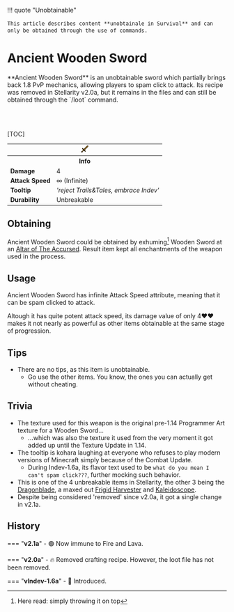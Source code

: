 !!! quote  "Unobtainable"
	
	This article describes content **unobtainale in Survival** and can only be obtained through the use of commands.

# Ancient Wooden Sword

<div class="result kohara-infobox-grid" markdown>
<div markdown class="kohara-infobox-text">
**Ancient Wooden Sword** is an unobtainable sword which partially brings back 1.8 PvP mechanics, allowing players to spam click to attack. Its recipe was removed in Stellarity v2.0a, but it remains in the files and can still be obtained through the `/loot` command.

<br><br>

[TOC]

</div>
<div class="kohara-infobox-table">
  <table id="kohara-infobox--item">
	<tr>
		<th colspan="2" class="kohara-infobox--top-image"><img src="../../assets/items/ancient_wooden_sword.png"></th>
	</tr>
	<tr>
		<th colspan="2">Info</th>
	</tr>
	<tr>
		<td><b>Damage</b></td>
		<td>4</i></td>
	</tr>
	<tr>
		<td><b>Attack Speed</b></td>
		<td>∞ (Infinite)</td>
	</tr>
	<tr>
		<td><b>Tooltip</b></td>
		<td><i>'reject Trails&Tales, embrace Indev'</i></td>
	</tr>
	<tr>
		<td><b>Durability</b></td>
		<td>Unbreakable</td>
	</tr>
</table>
</div>
</div>

## Obtaining
Ancient Wooden Sword could be obtained by exhuming[^1] <i class="icon-minecraft icon-minecraft-wooden-sword"></i>Wooden Sword at an [Altar of The Accursed](../mechanics/altar_of_the_accursed.md). Result item kept all enchantments of the weapon used in the process.

## Usage
Ancient Wooden Sword has infinite Attack Speed attribute, meaning that it can be spam clicked to attack.

Altough it has quite potent attack speed, its damage value of only 4:heart::heart: makes it not nearly as powerful as other items obtainable at the same stage of progression.

## Tips
- There are no tips, as this item is unobtainable.
    - Go use the other items. You know, the ones you can actually get without cheating.

## Trivia
- The texture used for this weapon is the original pre-1.14 Programmer Art texture for a Wooden Sword...
    - ...which was also the texture it used from the very moment it got added up until the Texture Update in 1.14.
- The tooltip is kohara laughing at everyone who refuses to play modern versions of Minecraft simply because of the Combat Update.
    - During Indev-1.6a, its flavor text used to be `what do you mean I can't spam click???`, further mocking such behavior.
- This is one of the 4 unbreakable items in Stellarity, the other 3 being the [Dragonblade](../dragonblade.md), a maxed out [Frigid Harvester](../frigid_harvester.md) and [Kaleidoscope](../kaleidoscope.md).
- Despite being considered 'removed' since v2.0a, it got a single change in v2.1a.

## History
=== "**v2.1a**"
	- :green_circle: Now immune to Fire and Lava.

=== "**v2.0a**"
    - :fire: Removed crafting recipe. However, the loot file has not been removed.

=== "**vIndev-1.6a**"
	- :rocket: Introduced.

[^1]: Here read: simply throwing it on top
